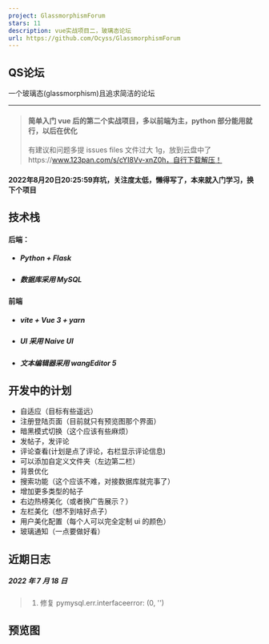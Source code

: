 ```yaml
---
project: GlassmorphismForum
stars: 11
description: vue实战项目二，玻璃态论坛
url: https://github.com/Ocyss/GlassmorphismForum
---
```


QS论坛
----

一个玻璃态(glassmorphism)且追求简洁的论坛

* * *

> #### 简单入门 vue 后的第二个实战项目，多以前端为主，python 部分能用就行，以后在优化
> 
> 有建议和问题多提 issues files 文件过大 1g，放到云盘中了https://www.123pan.com/s/cYI8Vv-xnZ0h，自行下载解压！

#### 2022年8月20日20:25:59弃坑，关注度太低，懒得写了，本来就入门学习，换下个项目

技术栈
---

#### 后端：

-   ##### Python + Flask
    
-   ##### 数据库采用 MySQL
    

#### 前端

-   ##### vite + Vue 3 + yarn
    
-   ##### UI 采用 **_Naive UI_**
    
-   ##### 文本编辑器采用 wangEditor 5
    

开发中的计划
------

-   自适应（目标有些遥远）
-   注册登陆页面（目前就只有预览图那个界面）
-   暗黑模式切换（这个应该有些麻烦）
-   发帖子，发评论
-   评论查看(计划是点了评论，右栏显示评论信息)
-   可以添加自定义文件夹（左边第二栏）
-   背景优化
-   搜索功能（这个应该不难，对接数据库就完事了）
-   增加更多类型的帖子
-   右边热榜美化（或者换广告展示？）
-   左栏美化（想不到啥好点子）
-   用户美化配置（每个人可以完全定制 ui 的颜色）
-   玻璃通知（一点要做好看）

近期日志
----

##### 2022 年 7 月 18 日

> 1.  修复 pymysql.err.interfaceerror: (0, '')

预览图
---
